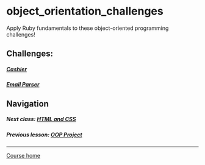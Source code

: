 # object_orientation_challenges
Apply Ruby fundamentals to these object-oriented programming challenges! 

## Challenges:  
##### [Cashier](https://github.com/Coderdotnew/intro_web_apps_dgm/tree/master/07_class/03_challenges/code/01_cashier)  
##### [Email Parser](https://github.com/Coderdotnew/intro_web_apps_dgm/tree/master/07_class/03_challenges/code/02_email_parser)   

## Navigation  
##### Next class: [HTML and CSS](https://github.com/Coderdotnew/intro_web_apps_dgm/tree/master/08_class)     
##### Previous lesson: [OOP Project](https://github.com/Coderdotnew/intro_web_apps_dgm/tree/master/07_class/02_OOP_project) 
---  
[Course home](https://github.com/Coderdotnew/intro_web_apps_dgm)   
